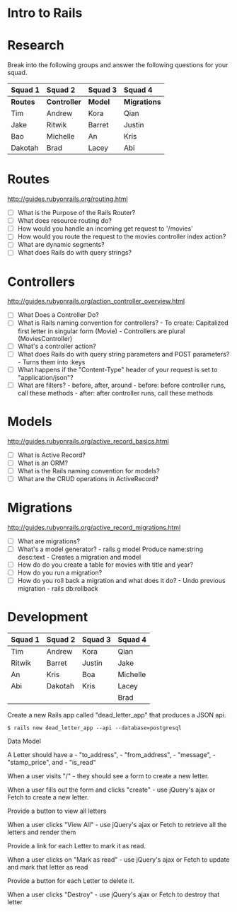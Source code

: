 # Intro to Rails

# Research

Break into the following groups and answer the following
questions for your squad.

Squad 1     | Squad 2        | Squad 3     | Squad 4
:--         | :--            | :--         | :-- 
__Routes__  | __Controller__ | __Model__   | __Migrations__
Tim         | Andrew         | Kora        | Qian
Jake        | Ritwik         | Barret      | Justin
Bao         | Michelle       | An          | Kris
Dakotah     | Brad           | Lacey       | Abi
    
# Routes

http://guides.rubyonrails.org/routing.html

- [ ] What is the Purpose of the Rails Router?
- [ ] What does resource routing do?
- [ ] How would you handle an incoming get request to '/movies' 
- [ ] How would you route the request to the movies controller index action?
- [ ] What are dynamic segments?
- [ ] What does Rails do with query strings?

# Controllers

http://guides.rubyonrails.org/action_controller_overview.html

- [ ] What Does a Controller Do?
- [ ] What is Rails naming convention for controllers?
        - To create: Capitalized first letter in singular form (Movie)
        - Controllers are plural (MoviesController)
- [ ] What's a controller action?
- [ ] What does Rails do with query string parameters and POST parameters?
        - Turns them into :keys
- [ ] What happens if the "Content-Type" header of your request is set to "application/json"? 
- [ ] What are filters?
        - before, after, around
        - before: before controller runs, call these methods
        - after: after controller runs, call these methods

# Models

http://guides.rubyonrails.org/active_record_basics.html

- [ ] What is Active Record?
- [ ] What is an ORM?
- [ ] What is the Rails naming convention for models?
- [ ] What are the CRUD operations in ActiveRecord?

# Migrations

http://guides.rubyonrails.org/active_record_migrations.html

- [ ] What are migrations?
- [ ] What's a model generator?
        - rails g model Produce name:string desc:text
        - Creates a migration and model
- [ ] How do do you create a table for movies with title and year?
- [ ] How do you run a migration?
- [ ] How do you roll back a migration and what does it do?
        - Undo previous migration
        - rails db:rollback

# Development

Squad 1 | Squad 2  | Squad 3 | Squad 4
:--     | :--      | :--     | :-- 
Tim     | Andrew   | Kora    | Qian
Ritwik  | Barret   | Justin  | Jake
An      | Kris     | Boa     | Michelle
Abi     | Dakotah  | Kris    | Lacey
        |          |         | Brad

Create a new Rails app called "dead_letter_app" that produces a JSON api.

```
$ rails new dead_letter_app --api --database=postgresql
```

Data Model

A Letter should have a 
    - "to_address", 
    - "from_address", 
    - "message", 
    - "stamp_price", and 
    - "is_read" 

When a user visits "/" 
    - they should see a form to create a new letter.

When a user fills out the form and clicks "create"
    - use jQuery's ajax or Fetch to create a new letter.

Provide a button to view all letters

When a user clicks "View All"
    - use jQuery's ajax or Fetch to retrieve all the letters and render them

Provide a link for each Letter to mark it as read.
    
When a user clicks on "Mark as read"
    - use jQuery's ajax or Fetch to update and mark that letter as read

Provide a button for each Letter to delete it.

When a user clicks "Destroy"
    - use jQuery's ajax or Fetch to destroy that letter

